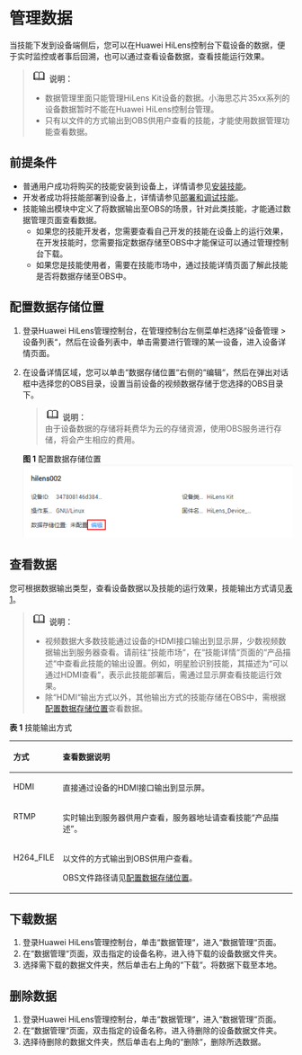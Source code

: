 # 管理数据<a name="hilens_02_0041"></a>

当技能下发到设备端侧后，您可以在Huawei HiLens控制台下载设备的数据，便于实时监控或者事后回溯，也可以通过查看设备数据，查看技能运行效果。

>![](public_sys-resources/icon-note.gif) **说明：**   
>-   数据管理里面只能管理HiLens Kit设备的数据。小海思芯片35xx系列的设备数据暂时不能在Huawei HiLens控制台管理。  
>-   只有以文件的方式输出到OBS供用户查看的技能，才能使用数据管理功能查看数据。  

## 前提条件<a name="zh-cn_topic_0149301488_section185194333156"></a>

-   普通用户成功将购买的技能安装到设备上，详情请参见[安装技能](安装技能.md)。
-   开发者成功将技能部署到设备上，详情请参见[部署和调试技能](部署和调试技能.md)。
-   技能输出模块中定义了将数据输出至OBS的场景，针对此类技能，才能通过数据管理页面查看数据。
    -   如果您的技能开发者，您需要查看自己开发的技能在设备上的运行效果，在开发技能时，您需要指定数据存储至OBS中才能保证可以通过管理控制台下载。
    -   如果您是技能使用者，需要在技能市场中，通过技能详情页面了解此技能是否将数据存储至OBS中。


## 配置数据存储位置<a name="section62758120211"></a>

1.  登录Huawei HiLens管理控制台，在管理控制台左侧菜单栏选择“设备管理 \>设备列表“，然后在设备列表中，单击需要进行管理的某一设备，进入设备详情页面。
2.  在设备详情区域，您可以单击“数据存储位置“右侧的“编辑“，然后在弹出对话框中选择您的OBS目录，设置当前设备的视频数据存储于您选择的OBS目录下。

    >![](public_sys-resources/icon-note.gif) **说明：**   
    >由于设备数据的存储将耗费华为云的存储资源，使用OBS服务进行存储，将会产生相应的费用。  

    **图 1**  配置数据存储位置<a name="fig18262105118223"></a>  
    ![](figures/配置数据存储位置.png "配置数据存储位置")


## 查看数据<a name="zh-cn_topic_0149301488_section088511555413"></a>

您可根据数据输出类型，查看设备数据以及技能的运行效果，技能输出方式请见[表1](#table125984955416)。

>![](public_sys-resources/icon-note.gif) **说明：**   
>-   视频数据大多数技能通过设备的HDMI接口输出到显示屏，少数视频数据输出到服务器查看。请前往“技能市场“，在“技能详情“页面的“产品描述“中查看此技能的输出设置。例如，明星脸识别技能，其描述为“可以通过HDMI查看”，表示此技能部署后，需通过显示屏查看技能运行效果。  
>-   除“HDMI“输出方式以外，其他输出方式的技能存储在OBS中，需根据[配置数据存储位置](#section62758120211)查看数据。  

**表 1**  技能输出方式

<a name="table125984955416"></a>
<table><thead align="left"><tr id="row166023965415"><th class="cellrowborder" valign="top" width="17.419999999999998%" id="mcps1.2.3.1.1"><p id="p2060210910544"><a name="p2060210910544"></a><a name="p2060210910544"></a>方式</p>
</th>
<th class="cellrowborder" valign="top" width="82.58%" id="mcps1.2.3.1.2"><p id="p1060219910544"><a name="p1060219910544"></a><a name="p1060219910544"></a>查看数据说明</p>
</th>
</tr>
</thead>
<tbody><tr id="row146026910544"><td class="cellrowborder" valign="top" width="17.419999999999998%" headers="mcps1.2.3.1.1 "><p id="p106026915418"><a name="p106026915418"></a><a name="p106026915418"></a>HDMI</p>
</td>
<td class="cellrowborder" valign="top" width="82.58%" headers="mcps1.2.3.1.2 "><p id="p14386171211559"><a name="p14386171211559"></a><a name="p14386171211559"></a>直接通过设备的HDMI接口输出到显示屏。</p>
</td>
</tr>
<tr id="row126028913541"><td class="cellrowborder" valign="top" width="17.419999999999998%" headers="mcps1.2.3.1.1 "><p id="p146021695543"><a name="p146021695543"></a><a name="p146021695543"></a>RTMP</p>
</td>
<td class="cellrowborder" valign="top" width="82.58%" headers="mcps1.2.3.1.2 "><p id="p46011855518"><a name="p46011855518"></a><a name="p46011855518"></a>实时输出到服务器供用户查看，服务器地址请查看技能<span class="parmname" id="parmname67391240165617"><a name="parmname67391240165617"></a><a name="parmname67391240165617"></a>“产品描述”</span>。</p>
</td>
</tr>
<tr id="row06028917543"><td class="cellrowborder" valign="top" width="17.419999999999998%" headers="mcps1.2.3.1.1 "><p id="p1060216917541"><a name="p1060216917541"></a><a name="p1060216917541"></a>H264_FILE</p>
</td>
<td class="cellrowborder" valign="top" width="82.58%" headers="mcps1.2.3.1.2 "><p id="p2693246181212"><a name="p2693246181212"></a><a name="p2693246181212"></a>以文件的方式输出到OBS供用户查看。</p>
<p id="p1860211912540"><a name="p1860211912540"></a><a name="p1860211912540"></a>OBS文件路径请见<a href="#section62758120211">配置数据存储位置</a>。</p>
</td>
</tr>
</tbody>
</table>

## 下载数据<a name="zh-cn_topic_0149301488_section15653254182414"></a>

1.  登录Huawei HiLens管理控制台，单击“数据管理“，进入“数据管理“页面。
2.  在“数据管理“页面，双击指定的设备名称，进入待下载的设备数据文件夹。
3.  选择需下载的数据文件夹，然后单击右上角的“下载“。将数据下载至本地。

## 删除数据<a name="zh-cn_topic_0149301488_section1980025813240"></a>

1.  登录Huawei HiLens管理控制台，单击“数据管理“，进入“数据管理“页面。
2.  在“数据管理“页面，双击指定的设备名称，进入待删除的设备数据文件夹。
3.  选择待删除的数据文件夹，然后单击右上角的“删除“，删除所选数据。


